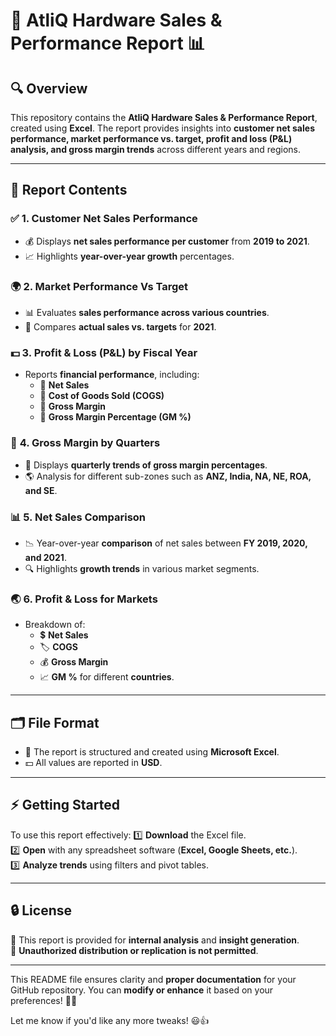 # 🚀 **AtliQ Hardware Sales & Performance Report** 📊

## 🔍 **Overview**
This repository contains the **AtliQ Hardware Sales & Performance Report**, created using **Excel**. The report provides insights into **customer net sales performance, market performance vs. target, profit and loss (P&L) analysis, and gross margin trends** across different years and regions.

---

## 📑 **Report Contents**
### ✅ **1. Customer Net Sales Performance**
- 💰 Displays **net sales performance per customer** from **2019 to 2021**.
- 📈 Highlights **year-over-year growth** percentages.

### 🌍 **2. Market Performance Vs Target**
- 📊 Evaluates **sales performance across various countries**.
- 🎯 Compares **actual sales vs. targets** for **2021**.

### 💵 **3. Profit & Loss (P&L) by Fiscal Year**
- Reports **financial performance**, including:
  - 🔹 **Net Sales**
  - 🔹 **Cost of Goods Sold (COGS)**
  - 🔹 **Gross Margin**
  - 🔹 **Gross Margin Percentage (GM %)**

### 📆 **4. Gross Margin by Quarters**
- 📅 Displays **quarterly trends of gross margin percentages**.
- 🌎 Analysis for different sub-zones such as **ANZ, India, NA, NE, ROA, and SE**.

### 📊 **5. Net Sales Comparison**
- 📉 Year-over-year **comparison** of net sales between **FY 2019, 2020, and 2021**.
- 🔍 Highlights **growth trends** in various market segments.

### 🌏 **6. Profit & Loss for Markets**
- Breakdown of:
  - 💲 **Net Sales**
  - 🏷 **COGS**
  - 💰 **Gross Margin**
  - 📈 **GM %** for different **countries**.

---

## 🗂 **File Format**
- 📄 The report is structured and created using **Microsoft Excel**.
- 💵 All values are reported in **USD**.

---

## ⚡ **Getting Started**
To use this report effectively:
1️⃣ **Download** the Excel file.  
2️⃣ **Open** with any spreadsheet software (**Excel, Google Sheets, etc.**).  
3️⃣ **Analyze trends** using filters and pivot tables.

---

## 🔒 **License**
🔹 This report is provided for **internal analysis** and **insight generation**.  
🔹 **Unauthorized distribution or replication is not permitted**.

---

This README file ensures clarity and **proper documentation** for your GitHub repository. You can **modify or enhance** it based on your preferences! 🚀✨  

Let me know if you'd like any more tweaks! 😃👍
